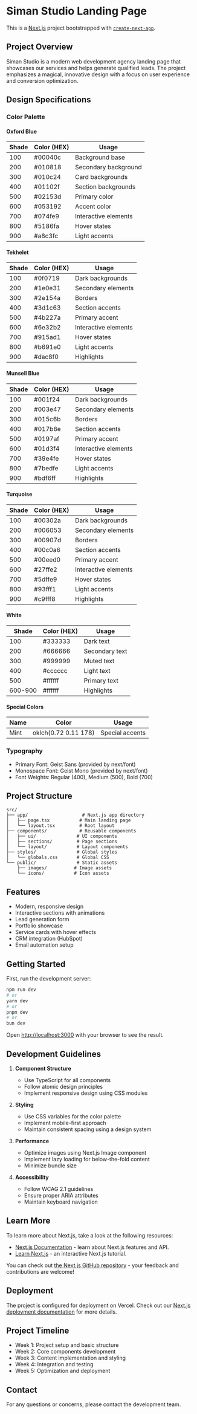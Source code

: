 # Siman Studio Landing Page

This is a [Next.js](https://nextjs.org) project bootstrapped with [`create-next-app`](https://nextjs.org/docs/app/api-reference/cli/create-next-app).

## Project Overview

Siman Studio is a modern web development agency landing page that showcases our services and helps generate qualified leads. The project emphasizes a magical, innovative design with a focus on user experience and conversion optimization.

## Design Specifications

### Color Palette

#### Oxford Blue

| Shade | Color (HEX) | Usage                |
| ----- | ----------- | -------------------- |
| 100   | #00040c     | Background base      |
| 200   | #010818     | Secondary background |
| 300   | #010c24     | Card backgrounds     |
| 400   | #01102f     | Section backgrounds  |
| 500   | #02153d     | Primary color        |
| 600   | #053192     | Accent color         |
| 700   | #074fe9     | Interactive elements |
| 800   | #5186fa     | Hover states         |
| 900   | #a8c3fc     | Light accents        |

#### Tekhelet

| Shade | Color (HEX) | Usage                |
| ----- | ----------- | -------------------- |
| 100   | #0f0719     | Dark backgrounds     |
| 200   | #1e0e31     | Secondary elements   |
| 300   | #2e154a     | Borders              |
| 400   | #3d1c63     | Section accents      |
| 500   | #4b227a     | Primary accent       |
| 600   | #6e32b2     | Interactive elements |
| 700   | #915ad1     | Hover states         |
| 800   | #b691e0     | Light accents        |
| 900   | #dac8f0     | Highlights           |

#### Munsell Blue

| Shade | Color (HEX) | Usage                |
| ----- | ----------- | -------------------- |
| 100   | #001f24     | Dark backgrounds     |
| 200   | #003e47     | Secondary elements   |
| 300   | #015c6b     | Borders              |
| 400   | #017b8e     | Section accents      |
| 500   | #0197af     | Primary accent       |
| 600   | #01d3f4     | Interactive elements |
| 700   | #39e4fe     | Hover states         |
| 800   | #7bedfe     | Light accents        |
| 900   | #bdf6ff     | Highlights           |

#### Turquoise

| Shade | Color (HEX) | Usage                |
| ----- | ----------- | -------------------- |
| 100   | #00302a     | Dark backgrounds     |
| 200   | #006053     | Secondary elements   |
| 300   | #00907d     | Borders              |
| 400   | #00c0a6     | Section accents      |
| 500   | #00eed0     | Primary accent       |
| 600   | #27ffe2     | Interactive elements |
| 700   | #5dffe9     | Hover states         |
| 800   | #93fff1     | Light accents        |
| 900   | #c9fff8     | Highlights           |

#### White

| Shade   | Color (HEX) | Usage          |
| ------- | ----------- | -------------- |
| 100     | #333333     | Dark text      |
| 200     | #666666     | Secondary text |
| 300     | #999999     | Muted text     |
| 400     | #cccccc     | Light text     |
| 500     | #ffffff     | Primary text   |
| 600-900 | #ffffff     | Highlights     |

#### Special Colors

| Name | Color                | Usage           |
| ---- | -------------------- | --------------- |
| Mint | oklch(0.72 0.11 178) | Special accents |

### Typography

- Primary Font: Geist Sans (provided by next/font)
- Monospace Font: Geist Mono (provided by next/font)
- Font Weights: Regular (400), Medium (500), Bold (700)

## Project Structure

```
src/
├── app/                    # Next.js app directory
│   ├── page.tsx           # Main landing page
│   └── layout.tsx         # Root layout
├── components/            # Reusable components
│   ├── ui/               # UI components
│   ├── sections/         # Page sections
│   └── layout/           # Layout components
├── styles/               # Global styles
│   └── globals.css       # Global CSS
└── public/               # Static assets
    ├── images/          # Image assets
    └── icons/           # Icon assets
```

## Features

- Modern, responsive design
- Interactive sections with animations
- Lead generation form
- Portfolio showcase
- Service cards with hover effects
- CRM integration (HubSpot)
- Email automation setup

## Getting Started

First, run the development server:

```bash
npm run dev
# or
yarn dev
# or
pnpm dev
# or
bun dev
```

Open [http://localhost:3000](http://localhost:3000) with your browser to see the result.

## Development Guidelines

1. **Component Structure**

   - Use TypeScript for all components
   - Follow atomic design principles
   - Implement responsive design using CSS modules

2. **Styling**

   - Use CSS variables for the color palette
   - Implement mobile-first approach
   - Maintain consistent spacing using a design system

3. **Performance**

   - Optimize images using Next.js Image component
   - Implement lazy loading for below-the-fold content
   - Minimize bundle size

4. **Accessibility**
   - Follow WCAG 2.1 guidelines
   - Ensure proper ARIA attributes
   - Maintain keyboard navigation

## Learn More

To learn more about Next.js, take a look at the following resources:

- [Next.js Documentation](https://nextjs.org/docs) - learn about Next.js features and API.
- [Learn Next.js](https://nextjs.org/learn) - an interactive Next.js tutorial.

You can check out [the Next.js GitHub repository](https://github.com/vercel/next.js) - your feedback and contributions are welcome!

## Deployment

The project is configured for deployment on Vercel. Check out our [Next.js deployment documentation](https://nextjs.org/docs/app/building-your-application/deploying) for more details.

## Project Timeline

- Week 1: Project setup and basic structure
- Week 2: Core components development
- Week 3: Content implementation and styling
- Week 4: Integration and testing
- Week 5: Optimization and deployment

## Contact

For any questions or concerns, please contact the development team.
